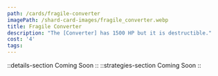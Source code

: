 ```yaml
---
path: /cards/fragile-converter
imagePath: /shard-card-images/fragile_converter.webp
title: Fragile Converter
description: "The [Converter] has 1500 HP but it is destructible."
cost: '4'
tags:
---
```

::details-section
Coming Soon
::
::strategies-section
Coming Soon
::